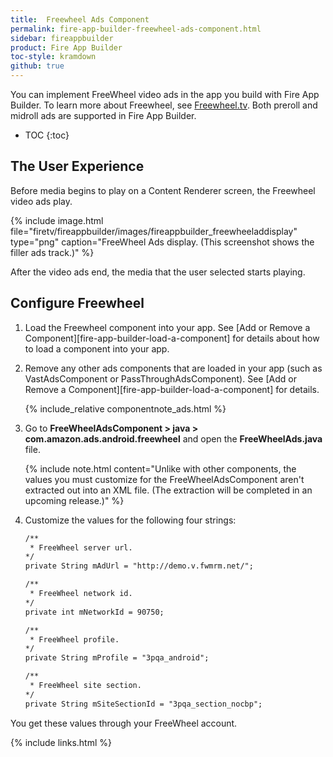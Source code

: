 ```yaml
---
title:  Freewheel Ads Component
permalink: fire-app-builder-freewheel-ads-component.html
sidebar: fireappbuilder
product: Fire App Builder
toc-style: kramdown
github: true
---
```


You can implement FreeWheel video ads in the app you build with Fire App Builder. To learn more about Freewheel, see [Freewheel.tv](http://freewheel.tv/). Both preroll and midroll ads are supported in Fire App Builder.

* TOC
{:toc}

## The User Experience

Before media begins to play on a Content Renderer screen, the Freewheel video ads play.

{% include image.html file="firetv/fireappbuilder/images/fireappbuilder_freewheeladdisplay" type="png" caption="FreeWheel Ads display. (This screenshot shows the filler ads track.)" %}

After the video ads end, the media that the user selected starts playing.

## Configure Freewheel

1.  Load the Freewheel component into your app. See [Add or Remove a Component][fire-app-builder-load-a-component] for details about how to load a component into your app.

2.  Remove any other ads components that are loaded in your app (such as VastAdsComponent or PassThroughAdsComponent). See [Add or Remove a Component][fire-app-builder-load-a-component] for details.    
    
    {% include_relative componentnote_ads.html %}
    
2.  Go to **FreeWheelAdsComponent > java > com.amazon.ads.android.freewheel** and open the **FreeWheelAds.java** file.

    {% include note.html content="Unlike with other components, the values you must customize for the FreeWheelAdsComponent aren't extracted out into an XML file. (The extraction will be completed in an upcoming release.)" %}

3.  Customize the values for the following four strings:

    ```xml
    /**
     * FreeWheel server url.
    */
    private String mAdUrl = "http://demo.v.fwmrm.net/";

    /**
     * FreeWheel network id.
    */
    private int mNetworkId = 90750;

    /**
     * FreeWheel profile.
    */
    private String mProfile = "3pqa_android";

    /**
     * FreeWheel site section.
    */
    private String mSiteSectionId = "3pqa_section_nocbp";
    ```

   You get these values through your FreeWheel account.

{% include links.html %}
